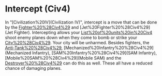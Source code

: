 # Intercept (Civ4)

In "[Civilization%20IV](Civilization IV)", intercept is a move that can be done by the [Fighter%20%28Civ4%29](Fighter) and [Jet%20Fighter%20%28Civ4%29](Jet Fighter). Intercepting allows your [List%20of%20units%20in%20Civ4](units) shoot enemy planes down when they come to bomb or strike your [City%20%28Civ4%29](cities). Your city will be unharmed. Besides fighters, the [Anti-Tank%20%28Civ4%29](Anti-Tank), [Mechanized%20Infantry%20%28Civ4%29](Mechanized Infantry), [SAM%20Infantry%20%28Civ4%29](SAM Infantry), [Mobile%20SAM%20%28Civ4%29](Mobile SAM) and the [Destroyer%20%28Civ4%29](Destroyer) can do this as well. These all have a reduced chance of damaging planes.
